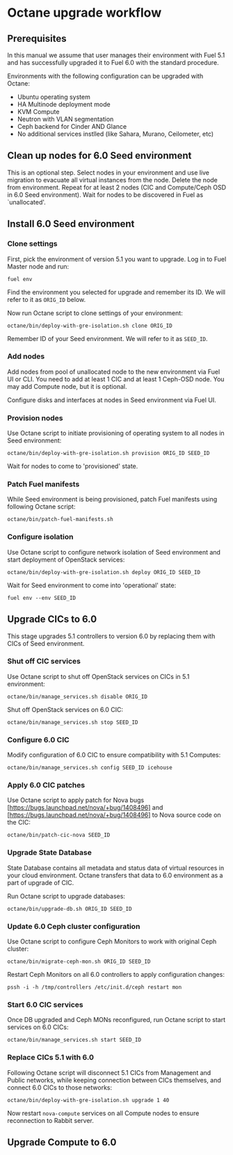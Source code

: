 # Octane upgrade workflow

## Prerequisites

In this manual we assume that user manages their environment with Fuel 5.1 and
has successfully upgraded it to Fuel 6.0 with the standard procedure.

Environments with the following configuration can be upgraded with Octane:

- Ubuntu operating system
- HA Multinode deployment mode
- KVM Compute
- Neutron with VLAN segmentation
- Ceph backend for Cinder AND Glance
- No additional services instlled (like Sahara, Murano, Ceilometer, etc)

## Clean up nodes for 6.0 Seed environment

This is an optional step. Select nodes in your environment and use live
migration to evacuate all virtual instances from the node. Delete the node from
environment. Repeat for at least 2 nodes (CIC and Compute/Ceph OSD in 6.0 Seed
environment). Wait for nodes to be discovered in Fuel as `unallocated'.

## Install 6.0 Seed environment

### Clone settings

First, pick the environment of version 5.1 you want to upgrade. Log in to Fuel
Master node and run:

```
fuel env
````

Find the environment you selected for upgrade and remember its ID. We will refer
to it as `ORIG_ID` below.

Now run Octane script to clone settings of your environment:

```
octane/bin/deploy-with-gre-isolation.sh clone ORIG_ID
```

Remember ID of your Seed environment. We will refer to it as `SEED_ID`.

### Add nodes

Add nodes from pool of unallocated node to the new environment via Fuel UI or
CLI. You need to add at least 1 CIC and at least 1 Ceph-OSD node. You may add
Compute node, but it is optional.

Configure disks and interfaces at nodes in Seed environment via Fuel UI.

### Provision nodes

Use Octane script to initiate provisioning of operating system to all nodes in
Seed environment:

```
octane/bin/deploy-with-gre-isolation.sh provision ORIG_ID SEED_ID
```

Wait for nodes to come to 'provisioned' state.

### Patch Fuel manifests

While Seed environment is being provisioned, patch Fuel manifests using
following Octane script:

```
octane/bin/patch-fuel-manifests.sh
```

### Configure isolation

Use Octane script to configure network isolation of Seed environment and start
deployment of OpenStack services:

```
octane/bin/deploy-with-gre-isolation.sh deploy ORIG_ID SEED_ID
```

Wait for Seed environment to come into 'operational' state:

```
fuel env --env SEED_ID
```

## Upgrade CICs to 6.0

This stage upgrades 5.1 controllers to version 6.0 by replacing them
with CICs of Seed environment.

### Shut off CIC services

Use Octane script to shut off OpenStack services on CICs in 5.1
environment:

```
octane/bin/manage_services.sh disable ORIG_ID
```

Shut off OpenStack services on 6.0 CIC:

```
octane/bin/manage_services.sh stop SEED_ID
```

### Configure 6.0 CIC

Modify configuration of 6.0 CIC to ensure compatibility with 5.1 Computes:

```
octane/bin/manage_services.sh config SEED_ID icehouse
```

### Apply 6.0 CIC patches

Use Octane script to apply patch for Nova bugs
[https://bugs.launchpad.net/nova/+bug/1408496] and
[https://bugs.launchpad.net/nova/+bug/1408496] to Nova source code on the CIC:

```
octane/bin/patch-cic-nova SEED_ID
```

### Upgrade State Database

State Database contains all metadata and status data of virtual resources in
your cloud environment. Octane transfers that data to 6.0 environment as a part
of upgrade of CIC.

Run Octane script to upgrade databases:

```
octane/bin/upgrade-db.sh ORIG_ID SEED_ID
```

### Update 6.0 Ceph cluster configuration

Use Octane script to configure Ceph Monitors to work with original Ceph cluster:

```
octane/bin/migrate-ceph-mon.sh ORIG_ID SEED_ID
```

Restart Ceph Monitors on all 6.0 controllers to apply configuration changes:

```
pssh -i -h /tmp/controllers /etc/init.d/ceph restart mon
```

### Start 6.0 CIC services

Once DB upgraded and Ceph MONs reconfigured, run Octane script to start services
on 6.0 CICs:

```
octane/bin/manage_services.sh start SEED_ID
```

### Replace CICs 5.1 with 6.0

Following Octane script will disconnect 5.1 CICs from Management and Public
networks, while keeping connection between CICs themselves, and connect 6.0 CICs
to those networks:

```
octane/bin/deploy-with-gre-isolation.sh upgrade 1 40
```

Now restart `nova-compute` services on all Compute nodes to ensure reconnection
to Rabbit server.

## Upgrade Compute to 6.0


